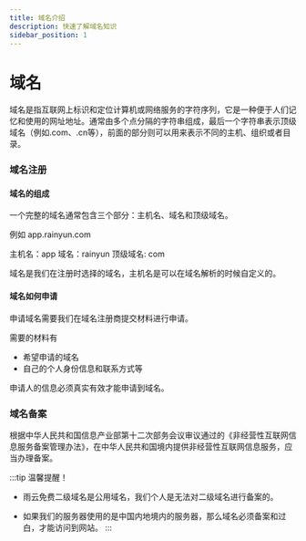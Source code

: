 ```yaml
---
title: 域名介绍
description: 快速了解域名知识
sidebar_position: 1
---
```


# 域名

  域名是指互联网上标识和定位计算机或网络服务的字符序列，它是一种便于人们记忆和使用的网址地址。通常由多个点分隔的字符串组成，最后一个字符串表示顶级域名（例如.com、.cn等），前面的部分则可以用来表示不同的主机、组织或者目录。



### 域名注册


#### 域名的组成
 一个完整的域名通常包含三个部分：主机名、域名和顶级域名。

  例如  app.rainyun.com
  
 主机名：app   域名：rainyun  顶级域名: com

域名是我们在注册时选择的域名，主机名是可以在域名解析的时候自定义的。

#### 域名如何申请

申请域名需要我们在域名注册商提交材料进行申请。

需要的材料有 

- 希望申请的域名 
- 自己的个人身份信息和联系方式等

申请人的信息必须真实有效才能申请到域名。

### 域名备案

根据中华人民共和国信息产业部第十二次部务会议审议通过的《非经营性互联网信息服务备案管理办法》，在中华人民共和国境内提供非经营性互联网信息服务，应当办理备案。

:::tip
温馨提醒！ 

- 雨云免费二级域名是公用域名，我们个人是无法对二级域名进行备案的。

- 如果我们的服务器使用的是中国内地境内的服务器，那么域名必须备案和过白，才能访问到网站。
:::